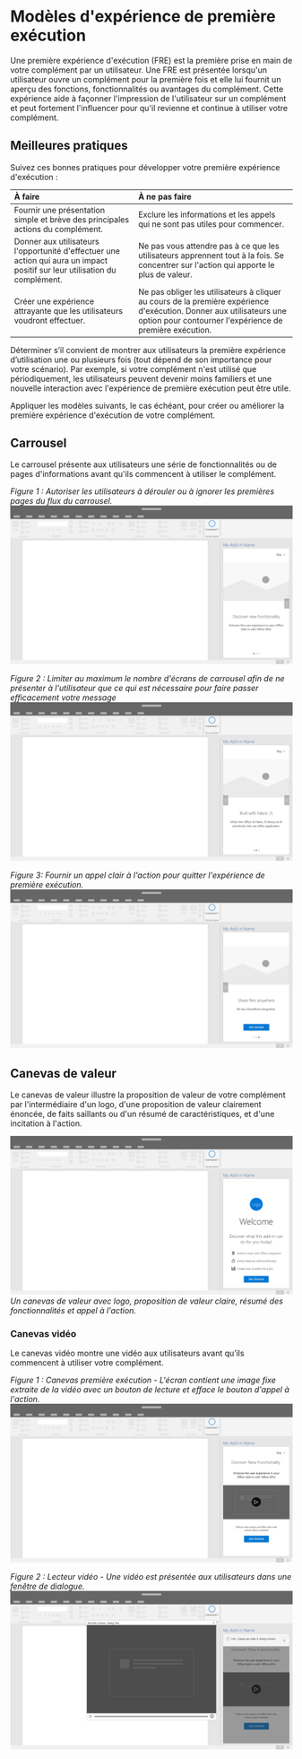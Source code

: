 # <a name="first-run-experience-patterns"></a>Modèles d'expérience de première exécution

Une première expérience d'exécution (FRE) est la première prise en main de votre complément par un utilisateur. Une FRE est présentée lorsqu'un utilisateur ouvre un complément pour la première fois et elle lui fournit un aperçu des fonctions, fonctionnalités ou avantages du complément. Cette expérience aide à façonner l'impression de l'utilisateur sur un complément et peut fortement l'influencer pour qu'il revienne et continue à utiliser votre complément.

## <a name="best-practices"></a>Meilleures pratiques


Suivez ces bonnes pratiques pour développer votre première expérience d'exécution :

|À faire|À ne pas faire|
|:------|:------|
|Fournir une présentation simple et brève des principales actions du complément. | Exclure les informations et les appels qui ne sont pas utiles pour commencer.
|Donner aux utilisateurs l'opportunité d'effectuer une action qui aura un impact positif sur leur utilisation du complément. | Ne pas vous attendre pas à ce que les utilisateurs apprennent tout à la fois. Se concentrer sur l'action qui apporte le plus de valeur.
|Créer une expérience attrayante que les utilisateurs voudront effectuer. | Ne pas obliger les utilisateurs à cliquer au cours de la première expérience d'exécution. Donner aux utilisateurs une option pour contourner l'expérience de première exécution. |



Déterminer s’il convient de montrer aux utilisateurs la première expérience d’utilisation une ou plusieurs fois (tout dépend de son importance pour votre scénario). Par exemple, si votre complément n'est utilisé que périodiquement, les utilisateurs peuvent devenir moins familiers et une nouvelle interaction avec l'expérience de première exécution peut être utile.



Appliquer les modèles suivants, le cas échéant, pour créer ou améliorer la première expérience d'exécution de votre complément.



## <a name="carousel"></a>Carrousel


Le carrousel présente aux utilisateurs une série de fonctionnalités ou de pages d'informations avant qu'ils commencent à utiliser le complément.

*Figure 1 : Autoriser les utilisateurs à dérouler ou à ignorer les premières pages du flux du carrousel.*
![Carrousel de première exécution - Spécifications pour le volet des tâches de bureau](../images/add-in-FRE-step-1.png)



*Figure 2 : Limiter au maximum le nombre d'écrans de carrousel afin de ne présenter à l'utilisateur que ce qui est nécessaire pour faire passer efficacement votre message*
![Carrousel de première exécution - Spécifications pour le volet des tâches de bureau](../images/add-in-FRE-step-2.png)


*Figure 3: Fournir un appel clair à l'action pour quitter l'expérience de première exécution.*
![Carrousel de première exécution - Spécifications pour le volet des tâches de bureau](../images/add-in-FRE-step-3.png)



## <a name="value-placemat"></a>Canevas de valeur

Le canevas de valeur illustre la proposition de valeur de votre complément par l'intermédiaire d'un logo, d'une proposition de valeur clairement énoncée, de faits saillants ou d'un résumé de caractéristiques, et d'une incitation à l'action.



![Première exécution - Canevas de valeur - Spécifications pour le volet des tâches de bureau](../images/add-in-FRE-value.png)
*Un canevas de valeur avec logo, proposition de valeur claire, résumé des fonctionnalités et appel à l'action.*


### <a name="video-placemat"></a>Canevas vidéo

Le canevas vidéo montre une vidéo aux utilisateurs avant qu’ils commencent à utiliser votre complément.


*Figure 1 : Canevas première exécution - L'écran contient une image fixe extraite de la vidéo avec un bouton de lecture et efface le bouton d'appel à l'action.*![Canevas vidéo - Spécifications pour le volet des tâches de bureau](../images/add-in-FRE-video.png)



*Figure 2 : Lecteur vidéo - Une vidéo est présentée aux utilisateurs dans une fenêtre de dialogue.*
![Canevas vidéo - Spécifications pour le volet des tâches de bureau](../images/add-in-FRE-video-dialog.png)
